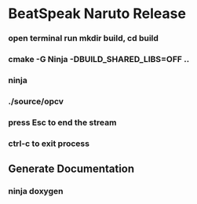 # BeatSpeak Naruto Release



### open terminal run mkdir build, cd build

###  cmake -G Ninja -DBUILD_SHARED_LIBS=OFF ..

### ninja

### ./source/opcv

### press Esc to end the stream

### ctrl-c to exit process


## Generate Documentation

### ninja doxygen